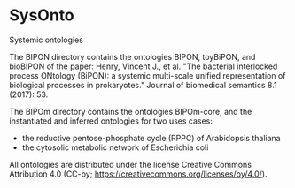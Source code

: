 # SysOnto
Systemic ontologies 

The BIPON directory contains the ontologies BIPON, toyBiPON, and bioBIPON of the paper: 
Henry, Vincent J., et al. "The bacterial interlocked process ONtology (BiPON): a systemic multi-scale unified representation of biological processes in prokaryotes." Journal of biomedical semantics 8.1 (2017): 53.

The BIPOm directory contains the ontologies BIPOm-core, and the instantiated and inferred ontologies for two uses cases: 
- the reductive pentose-phosphate cycle (RPPC) of Arabidopsis thaliana
- the cytosolic metabolic network of Escherichia coli

All ontologies are distributed under the license Creative Commons Attribution 4.0 (CC-by; https://creativecommons.org/licenses/by/4.0/).
